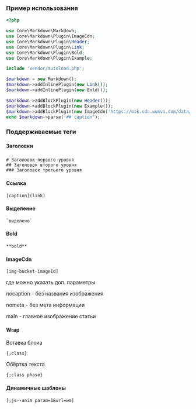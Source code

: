 ### Пример использования
```php
<?php

use Core\Markdown\Markdown;
use Core\Markdown\Plugin\ImageCdn;
use Core\Markdown\Plugin\Header;
use Core\Markdown\Plugin\Link;
use Core\Markdown\Plugin\Bold;
use Core\Markdown\Plugin\Example;

include 'vendor/autoload.php';

$markdown = new Markdown();
$markdown->addInlinePlugin(new Link());
$markdown->addInlinePlugin(new Bold());

$markdown->addBlockPlugin(new Header());
$markdown->addBlockPlugin(new Example());
$markdown->addBlockPlugin(new ImageCdn('https://msk.cdn.wumvi.com/data/', ImageCdn::TYPE_SIMPLE));
echo $markdown->parse('## caption');
```



### Поддерживаемые теги

#### Заголовки
##### 
```
# Заголовок первого уровня
## Заголовок второго уровня
### Заголовок третьего уровня
```

#### Ссылка
```
[caption](link)
``` 

#### Выделение
```
`выделено`
``` 

#### Bold
```
**bold**
``` 

#### ImageCdn
```
[img-bucket-imageId]
```
где можно указать доп. параметры

nocaption - без названия изображения

nometa - без мета информации

main - главное изображение статьи

#### Wrap
Вставка блока
```
{;class}
```

Обёртка текста
```
{;class phase}
```

#### Динамичные шаблоны

```
[;js--anim param=1&url=wm]
```
